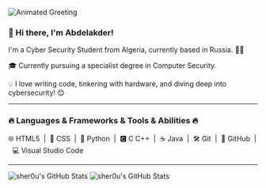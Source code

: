 ![Animated Greeting](link-to-your-gif.gif)

### 👋 Hi there, I'm Abdelakder!

I'm a Cyber Security Student from Algeria, currently based in Russia. 👨‍💻

🎓 Currently pursuing a specialist degree in Computer Security.

💡 I love writing code, tinkering with hardware, and diving deep into cybersecurity! 😊

---

### 🔥 Languages & Frameworks & Tools & Abilities 🔥

🌐 HTML5 &nbsp;|&nbsp; 🎨 CSS &nbsp;|&nbsp; 🐍 Python &nbsp;|&nbsp; 🅲 C C++ &nbsp;|&nbsp; ☕ Java &nbsp;|&nbsp; 🛠️ Git &nbsp;|&nbsp; 🐙 GitHub &nbsp;|&nbsp; 💻 Visual Studio Code

---
<img src="https://github-readme-stats.vercel.app/api/top-langs/?username=sher0u&theme=tokyonight&show_icons=true&hide_border=true&layout=compact" alt="sher0u's GitHub Stats" />

<img src="https://github-readme-streak-stats.herokuapp.com/?user=sher0u&theme=tokyonight&hide_border=true" alt="sher0u's GitHub Stats" />

